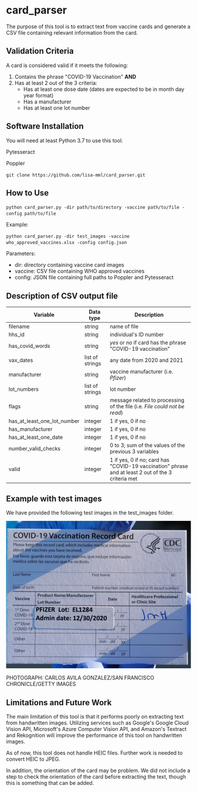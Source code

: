 # card_parser

The purpose of this tool is to extract text from vaccine cards and generate a CSV file containing relevant information from the card. 

## Validation Criteria

A card is considered valid if it meets the following:

1. Contains the phrase "COVID-19 Vaccination" **AND**
2. Has at least 2 out of the 3 criteria:
   * Has at least one dose date (dates are expected to be in month day year format)
   * Has a manufacturer
   * Has at least one lot number

## Software Installation

You will need at least Python 3.7 to use this tool. 

Pytesseract

Poppler

`git clone https://github.com/lisa-mml/card_parser.git`

## How to Use

`python card_parser.py -dir path/to/directory -vaccine path/to/file -config path/to/file`

Example:

`python card_parser.py -dir test_images -vaccine who_approved_vaccines.xlsx -config config.json`

Parameters:

 * dir: directory containing vaccine card images
 * vaccine: CSV file containing WHO approved vaccines
 * config: JSON file containing full paths to Poppler and Pytesseract

## Description of CSV output file

| Variable  | Data type | Description
| ----------| ----------| -----------|
| filename  | string  | name of file |
| hhs_id  | string | individual's ID number |
| has_covid_words | string | *yes* or *no* if card has the phrase "COVID-19 vaccination" |
| vax_dates | list of strings | any date from 2020 and 2021 |
| manufacturer | string | vaccine manufacturer (i.e. *Pfizer*) |
| lot_numbers | list of strings | lot number | 
| flags | string | message related to processing of the file (i.e. *File could not be read*) |
| has_at_least_one_lot_number | integer | 1 if yes, 0 if no |
| has_manufacturer | integer | 1 if yes, 0 if no |
| has_at_least_one_date | integer | 1 if yes, 0 if no |
| number_valid_checks | integer | 0 to 3; sum of the values of the previous 3 variables |
| valid | integer | 1 if yes, 0 if no; card has "COVID-19 vaccination" phrase and at least 2 out of the 3 criteria met |

## Example with test images

We have provided the following test images in the test_images folder. 

![Image 1](/test_images/255555_vaccine_card.PNG)

PHOTOGRAPH: CARLOS AVILA GONZALEZ/SAN FRANCISCO CHRONICLE/GETTY IMAGES


## Limitations and Future Work

The main limitation of this tool is that it performs poorly on extracting text from handwritten images. Utilizing services such as Google's Google Cloud Vision API, Microsoft's Azure Computer Vision API, and Amazon's Textract and Rekognition will improve the performance of this tool on handwritten images.

As of now, this tool does not handle HEIC files. Further work is needed to convert HEIC to JPEG. 

In addition, the orientation of the card may be problem. We did not include a step to check the orientation of the card before extracting the text, though this is something that can be added.
